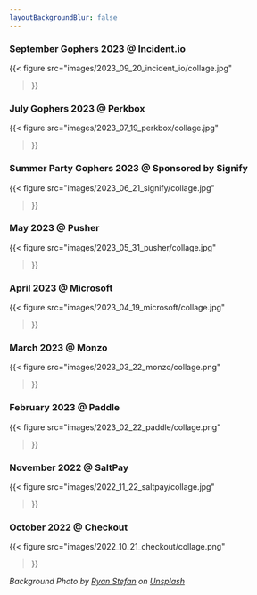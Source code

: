 ```yaml
---
layoutBackgroundBlur: false
---
```


### September Gophers 2023 @ Incident.io

{{< figure
src="images/2023_09_20_incident_io/collage.jpg"
>}}

### July Gophers 2023 @ Perkbox 

{{< figure
src="images/2023_07_19_perkbox/collage.jpg"
>}}

### Summer Party Gophers 2023 @ Sponsored by Signify

{{< figure
src="images/2023_06_21_signify/collage.jpg"
>}}

### May 2023 @ Pusher

{{< figure
src="images/2023_05_31_pusher/collage.jpg"
>}}

### April 2023 @ Microsoft

{{< figure
src="images/2023_04_19_microsoft/collage.jpg"
>}}

### March 2023 @ Monzo

{{< figure
    src="images/2023_03_22_monzo/collage.png"
>}}

### February 2023 @ Paddle

{{< figure
    src="images/2023_02_22_paddle/collage.png"
>}}

### November 2022 @ SaltPay

{{< figure
    src="images/2022_11_22_saltpay/collage.jpg"
>}}

### October 2022 @ Checkout

{{< figure
    src="images/2022_10_21_checkout/collage.png"
>}}

*Background Photo by <a href="https://unsplash.com/@ryanstefan?utm_source=unsplash&utm_medium=referral&utm_content=creditCopyText">Ryan Stefan</a> on <a href="https://unsplash.com/photos/kZmZdsYGoDY?utm_source=unsplash&utm_medium=referral&utm_content=creditCopyText">Unsplash</a>*
